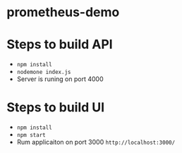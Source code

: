 # prometheus-demo
# Steps to build API
  - `npm install`
  - `nodemone index.js`
  - Server is runing on port 4000
  
# Steps to build UI
  - `npm install`
  - `npm start`
  - Rum applicaiton on port 3000 `http://localhost:3000/`
